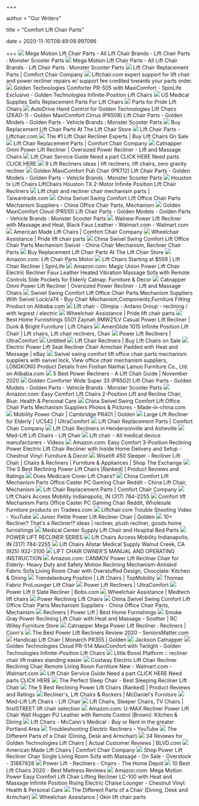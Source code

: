 +++
        
author = "Our Writers"
        
title = "Comfort Lift Chair Parts"
        
date = 2020-11-10T08:49:08.997096
        
+++
[ ![](https://www.monsterscooterparts.com/media/catalog/category/41qMq7-iDyL.jpg)](https://www.monsterscooterparts.com/media/catalog/category/41qMq7-iDyL.jpg) Mega Motion Lift Chair Parts - All Lift Chair Brands - Lift Chair Parts :  Monster Scooter Parts
[ ![](https://www.monsterscooterparts.com/media/catalog/category/LC100.JPG)](https://www.monsterscooterparts.com/media/catalog/category/LC100.JPG) Mega Motion Lift Chair Parts - All Lift Chair Brands - Lift Chair Parts :  Monster Scooter Parts
[ ![](https://comfortchaircompany.com/wp-content/uploads/2019/07/Two-Button-Remote.jpg)](https://comfortchaircompany.com/wp-content/uploads/2019/07/Two-Button-Remote.jpg) Lift Chair Replacement Parts | Comfort Chair Company
[ ![](https://www.liftchair.com/catalog/expert-lift-chair-support_102_detail.jpg)](https://www.liftchair.com/catalog/expert-lift-chair-support_102_detail.jpg) Liftchair.com expert support for lift chair and power recliner repairs w/  support fee credited towards your parts order.
[ ![](https://www.spinlife.com/images/alternate/73754_1_13.jpg)](https://www.spinlife.com/images/alternate/73754_1_13.jpg) Golden Technologies Comforter PR-505 with MaxiComfort - SpinLife Exclusive  - Golden Technologies Infinite-Position Lift Chairs
[ ![](https://www.usmedicalsupplies.com/cache/1562350186586/content/LCPartsDiagram.jpg)](https://www.usmedicalsupplies.com/cache/1562350186586/content/LCPartsDiagram.jpg) US Medical Supplies Sells Replacement Parts For Lift Chairs
[ ![](https://www.1800wheelchair.com/media/catalog/category/lc580m_1.jpg)](https://www.1800wheelchair.com/media/catalog/category/lc580m_1.jpg) Parts for Pride Lift Chairs
[ ![](https://www.monsterscooterparts.com/media/catalog/product/a/u/autodrive-hand-control-goldentech-lift-chairs_2.jpg)](https://www.monsterscooterparts.com/media/catalog/product/a/u/autodrive-hand-control-goldentech-lift-chairs_2.jpg) AutoDrive Hand Control for Golden Technologies Lift Chairs (ZKAD-1) -  Golden MaxiComfort Cirrus (PR508) Lift Chair Parts - Golden Models - Golden  Parts - Vehicle Brands : Monster Scooter Parts
[ ![](https://www.lift-chair-store.com/cache/1463084481611/content/RandomParts2.png)](https://www.lift-chair-store.com/cache/1463084481611/content/RandomParts2.png) Buy Replacement Lift Chair Parts At The Lift Chair Store
[ ![](https://www.liftchair.com/catalog/lift-chair-parts_2056_large.jpg)](https://www.liftchair.com/catalog/lift-chair-parts_2056_large.jpg) Lift Chair Parts - Liftchair.com
[ ![](https://www.usmedicalsupplies.com/cache/1562350188066/images/lc/positions/two-position.jpg)](https://www.usmedicalsupplies.com/cache/1562350188066/images/lc/positions/two-position.jpg) The #1 Lift Chair Recliner Experts | Buy Lift Chairs On Sale
[ ![](https://comfortchaircompany.com/wp-content/uploads/2020/06/CCC-Logo2-2-e1591796911444.png)](https://comfortchaircompany.com/wp-content/uploads/2020/06/CCC-Logo2-2-e1591796911444.png) Lift Chair Replacement Parts | Comfort Chair Company
[ ![](https://cdn.shopify.com/s/files/1/0922/3412/products/4827_omni_ink_LIFT_2048x.jpg?v=1553177669)](https://cdn.shopify.com/s/files/1/0922/3412/products/4827_omni_ink_LIFT_2048x.jpg?v=1553177669) Catnapper Omni Power Lift Recliner | Oversized Power Recliner - Lift and  Massage Chairs
[ ![](x-raw-image:///c4a70f7ed5cd806274ded8c46febba7a83e2e2014bfb41bb9484ab68738561a5)](x-raw-image:///c4a70f7ed5cd806274ded8c46febba7a83e2e2014bfb41bb9484ab68738561a5) Lift Chair Service Guide Need a part CLICK HERE Need parts CLICK HERE
[ ![](https://i.pinimg.com/236x/aa/33/e4/aa33e4805cb0cd4532ca9a5fbefb8ab8.jpg)](https://i.pinimg.com/236x/aa/33/e4/aa33e4805cb0cd4532ca9a5fbefb8ab8.jpg) 9 Lift Recliners ideas | lift recliners, lift chairs, zero gravity recliner
[ ![](https://www.monsterscooterparts.com/media/catalog/category/PR712.jpg)](https://www.monsterscooterparts.com/media/catalog/category/PR712.jpg) Golden MaxiComfort Pub Chair (PR712) Lift Chair Parts - Golden Models -  Golden Parts - Vehicle Brands : Monster Scooter Parts
[ ![](http://www.epedic.com/GoldenTech-Lift-Chairs.jpg)](http://www.epedic.com/GoldenTech-Lift-Chairs.jpg) Houston tx Lift Chairs LiftChairs Houston TX 2-Motor Infinite Position Lift  Chair Recliners
[ ![](https://im01.itaiwantrade.com/e0c06068-0736-48c9-9946-c4071937b9ba/01_elderly_sit_lift__chair-480x480.jpg)](https://im01.itaiwantrade.com/e0c06068-0736-48c9-9946-c4071937b9ba/01_elderly_sit_lift__chair-480x480.jpg) Lift chair and recliner chair mechanism parts | Taiwantrade.com
[ ![](https://image.made-in-china.com/2f0j00AzdYutWcfSbZ/Swivel-Swing-Comfort-Lift-Office-Chair-Parts-Mechanism-Suppliers.jpg)](https://image.made-in-china.com/2f0j00AzdYutWcfSbZ/Swivel-Swing-Comfort-Lift-Office-Chair-Parts-Mechanism-Suppliers.jpg) China Swivel Swing Comfort Lift Office Chair Parts Mechanism Suppliers -  China Office Chair Parts, Mechanism
[ ![](https://www.monsterscooterparts.com/media/catalog/category/PR510.jpeg)](https://www.monsterscooterparts.com/media/catalog/category/PR510.jpeg) Golden MaxiComfort Cloud (PR510) Lift Chair Parts - Golden Models - Golden  Parts - Vehicle Brands : Monster Scooter Parts
[ ![](https://i5.walmartimages.com/asr/72d12c4a-4543-4269-bcb7-fbd3081586a3.c282dfdbe59b06759ed0d83bf0648c70.jpeg)](https://i5.walmartimages.com/asr/72d12c4a-4543-4269-bcb7-fbd3081586a3.c282dfdbe59b06759ed0d83bf0648c70.jpeg) Walnew Power Lift Recliner with Massage and Heat, Black Faux Leather -  Walmart.com - Walmart.com
[ ![](https://comfortchaircompany.com/wp-content/uploads/2019/07/350-XW-Graphite-e1584470620231-1024x1024.jpg)](https://comfortchaircompany.com/wp-content/uploads/2019/07/350-XW-Graphite-e1584470620231-1024x1024.jpg) American Made Lift Chairs | Comfort Chair Company
[ ![](https://wheelchairassistance.com/lift-chair/52.jpg)](https://wheelchairassistance.com/lift-chair/52.jpg) Wheelchair Assistance | Pride lift chair parts
[ ![](https://image.made-in-china.com/43f34j00sdgEbZPJkBou/Swivel-Swing-Comfort-Lift-Office-Chair-Parts-Mechanism-Swivel.jpg)](https://image.made-in-china.com/43f34j00sdgEbZPJkBou/Swivel-Swing-Comfort-Lift-Office-Chair-Parts-Mechanism-Swivel.jpg) China Swivel Swing Comfort Lift Office Chair Parts Mechanism Swivel - China  Chair Mechanism, Recliner Chair Parts
[ ![](https://www.lift-chair-store.com/cache/1463084481611/content/LCController2.jpg)](https://www.lift-chair-store.com/cache/1463084481611/content/LCController2.jpg) Buy Replacement Lift Chair Parts At The Lift Chair Store
[ ![](https://m.media-amazon.com/images/I/51yUSLHSsLL._AC_UY218_.jpg)](https://m.media-amazon.com/images/I/51yUSLHSsLL._AC_UY218_.jpg) Amazon.com: Lift Chair Parts Motor
[ ![](https://www.spinlife.com/images/productCategories/69_Large.jpg)](https://www.spinlife.com/images/productCategories/69_Large.jpg) Lift Chairs Starting at $559 | Lift Chair Recliner | SpinLife
[ ![](https://images-na.ssl-images-amazon.com/images/I/61KjkjCWRTL._AC_SL1100_.jpg)](https://images-na.ssl-images-amazon.com/images/I/61KjkjCWRTL._AC_SL1100_.jpg) Amazon.com: Magic Union Power Lift Chair Electric Recliner Faux Leather  Heated Vibration Massage Sofa with Remote Controls Side Pockets for Elderly  Catnap: Furniture & Decor
[ ![](https://cdn.shopify.com/s/files/1/0922/3412/products/4827_omni_merlot_2048x.jpg?v=1553177902)](https://cdn.shopify.com/s/files/1/0922/3412/products/4827_omni_merlot_2048x.jpg?v=1553177902) Catnapper Omni Power Lift Recliner | Oversized Power Recliner - Lift and  Massage Chairs
[ ![](https://sc01.alicdn.com/kf/HTB1yhhgPXXXXXbTXFXXq6xXFXXXl/230065847/HTB1yhhgPXXXXXbTXFXXq6xXFXXXl.jpg)](https://sc01.alicdn.com/kf/HTB1yhhgPXXXXXbTXFXXq6xXFXXXl/230065847/HTB1yhhgPXXXXXbTXFXXq6xXFXXXl.jpg) Swivel Swing Comfort Lift Office Chair Parts Mechanism Suppliers With  Swivel Lock/a74 - Buy Chair Mechanism,Components,Furniture Fitting Product  on Alibaba.com
[ ![](https://img.medicalexpo.com/images_me/photo-mg/88563-11929247.jpg)](https://img.medicalexpo.com/images_me/photo-mg/88563-11929247.jpg) Lift chair - Olimpia - Antano Group - reclining / with legrest / electric
[ ![](https://wheelchairassistance.com/lift-chair/5.jpg)](https://wheelchairassistance.com/lift-chair/5.jpg) Wheelchair Assistance | Pride lift chair parts
[ ![](https://imageresizer.furnituredealer.net/img/remote/images.furnituredealer.net/img/products%2Fbest_home_furnishings%2Fcolor%2Fs501%20zaynah_9mw21lv-71296l-b1.jpg?width=878&height=600&scale=both&trim.threshold=80)](https://imageresizer.furnituredealer.net/img/remote/images.furnituredealer.net/img/products%2Fbest_home_furnishings%2Fcolor%2Fs501%20zaynah_9mw21lv-71296l-b1.jpg?width=878&height=600&scale=both&trim.threshold=80) Best Home Furnishings S501 Zaynah 9MW21LV Casual Power Lift Recliner | Dunk  & Bright Furniture | Lift Chairs
[ ![](https://i.pinimg.com/originals/9e/f6/67/9ef667ed851f9582522f4172df0ea378.jpg)](https://i.pinimg.com/originals/9e/f6/67/9ef667ed851f9582522f4172df0ea378.jpg) AmeriGlide 1015 Infinite Position Lift Chair | Lift chairs, Lift chair  recliners, Chair
[ ![](https://www.ultracomfort.com/wp-content/uploads/2020/08/UC562-Lift-Recliner-Chair-Hero-No-Hand-Control.png)](https://www.ultracomfort.com/wp-content/uploads/2020/08/UC562-Lift-Recliner-Chair-Hero-No-Hand-Control.png) Power Lift Recliners | UltraComfort
[ ![](x-raw-image:///4dcca9325cee72c80b47850bb13e4032e679bf9abe5958ae2040551622bc9d68)](x-raw-image:///4dcca9325cee72c80b47850bb13e4032e679bf9abe5958ae2040551622bc9d68) Untitled
[ ![](https://www.1800wheelchair.com/media/catalog/cache/542f804fbccf89d8774d92afd849827a.jpg)](https://www.1800wheelchair.com/media/catalog/cache/542f804fbccf89d8774d92afd849827a.jpg) Lift Chair Recliners | Buy Lift Chairs on Sale
[ ![](https://i.ebayimg.com/images/g/-FwAAOSwWbRdrKZO/s-l1600.png?set_id=2)](https://i.ebayimg.com/images/g/-FwAAOSwWbRdrKZO/s-l1600.png?set_id=2) Electric Power Lift Seat Recliner Chair Armchair Padded with Heat and  Message | eBay
[ ![](https://sc01.alicdn.com/kf/HTB1ybrBNpXXXXXDapXXq6xXFXXXo.jpg_350x350.jpg)](https://sc01.alicdn.com/kf/HTB1ybrBNpXXXXXDapXXq6xXFXXXo.jpg_350x350.jpg) Swivel swing comfort lift office chair parts mechanism suppliers with  swivel lock, View office chair mechanism suppliers, LONGKONG Product  Details from Foshan Nanhai Lainuo Furniture Co., Ltd. on Alibaba.com
[ ![](https://sp.expertofequipment.com/spai/w_788+q_lossy+ret_img+to_webp/https://expertofequipment.com/wp-content/uploads/2018/08/2018-08-23.png)](https://sp.expertofequipment.com/spai/w_788+q_lossy+ret_img+to_webp/https://expertofequipment.com/wp-content/uploads/2018/08/2018-08-23.png) 5 Best Power Recliners - A Lift Chair Guide | November 2020
[ ![](https://www.monsterscooterparts.com/media/catalog/category/PR502.jpg)](https://www.monsterscooterparts.com/media/catalog/category/PR502.jpg) Golden Comforter Wide Super 33 (PR502) Lift Chair Parts - Golden Models -  Golden Parts - Vehicle Brands : Monster Scooter Parts
[ ![](https://images-na.ssl-images-amazon.com/images/I/41dZSMws-ML._AC_.jpg)](https://images-na.ssl-images-amazon.com/images/I/41dZSMws-ML._AC_.jpg) Amazon.com: Easy Comfort Lift Chairs 2-Position Lift and Recline Chair,  Blue: Health & Personal Care
[ ![](https://image.made-in-china.com/2f0j00JgmYrLWdyZbs/Swivel-Swing-Comfort-Lift-Office-Chair-Parts-Mechanism-Suppliers.jpg)](https://image.made-in-china.com/2f0j00JgmYrLWdyZbs/Swivel-Swing-Comfort-Lift-Office-Chair-Parts-Mechanism-Suppliers.jpg) China Swivel Swing Comfort Lift Office Chair Parts Mechanism Suppliers  Photos & Pictures - Made-in-china.com
[ ![](https://www.goldentech.com/wp-content/uploads/2016/09/cambridgefeat.jpg)](https://www.goldentech.com/wp-content/uploads/2016/09/cambridgefeat.jpg) Mobility Power Chair | Cambridge PR401 | Golden
[ ![](https://www.ultracomfort.com/wp-content/uploads/2019/10/UC-542L-Cobblestoneprod.jpg)](https://www.ultracomfort.com/wp-content/uploads/2019/10/UC-542L-Cobblestoneprod.jpg) Large Lift Recliner for Elderly | UC542 | UltraComfort
[ ![](https://comfortchaircompany.com/wp-content/uploads/2019/07/Four-Button-Remote.jpg)](https://comfortchaircompany.com/wp-content/uploads/2019/07/Four-Button-Remote.jpg) Lift Chair Replacement Parts | Comfort Chair Company
[ ![](https://remedyhw.com/wp-content/uploads/Lift-Chairs-in-Hendersonville-and-Asheville-Oxford-lift-chair-Golden-Technologies.jpg)](https://remedyhw.com/wp-content/uploads/Lift-Chairs-in-Hendersonville-and-Asheville-Oxford-lift-chair-Golden-Technologies.jpg) Lift Chair Recliners in Hendersonville and Asheville
[ ![](http://www.med-lift.com/assets/5300.jpg)](http://www.med-lift.com/assets/5300.jpg) Med-Lift Lift Chairs - Lift Chair
[ ![](https://img.medicalexpo.com/images_me/photo-m2/78395-8842579.jpg)](https://img.medicalexpo.com/images_me/photo-m2/78395-8842579.jpg) Lift chair - All medical device manufacturers - Videos
[ ![](https://images-na.ssl-images-amazon.com/images/I/9169H2SL2AL._AC_SL1500_.jpg)](https://images-na.ssl-images-amazon.com/images/I/9169H2SL2AL._AC_SL1500_.jpg) Amazon.com: Easy Comfort 3-Position Reclining Power Electric Lift Chair  Recliner with Inside Home Delivery and Setup - Chestnut Vinyl: Furniture &  Decor
[ ![](https://www.shopmyexchange.com/products/images/xlarge/8843529_czIu.jpg)](https://www.shopmyexchange.com/products/images/xlarge/8843529_czIu.jpg) Wiselift 450 Sleeper - Recliner Lift Chair | Chairs & Recliners | Furniture  & Appliances | Shop The Exchange
[ ![](https://i.ytimg.com/vi/5J6UtW_Yc_4/maxresdefault.jpg)](https://i.ytimg.com/vi/5J6UtW_Yc_4/maxresdefault.jpg) The 5 Best Reclining Power Lift Chairs [Ranked] | Product Reviews and  Ratings
[ ![](https://i0.wp.com/post.healthline.com/wp-content/uploads/2020/05/senior_getting_help_to_stand-1296x728-header.jpg?w=1155&h=1528)](https://i0.wp.com/post.healthline.com/wp-content/uploads/2020/05/senior_getting_help_to_stand-1296x728-header.jpg?w=1155&h=1528) Does Medicare Cover Lift Chairs?
[ ![](https://image.made-in-china.com/202f0j00hRrUItKGOBon/Comfort-Lift-Mechanism-Parts-Office-Caster-PC-Gaming-Chair-Reddit.jpg)](https://image.made-in-china.com/202f0j00hRrUItKGOBon/Comfort-Lift-Mechanism-Parts-Office-Caster-PC-Gaming-Chair-Reddit.jpg) China Comfort Lift Mechanism Parts Office Caster PC Gaming Chair Reddit -  China Lift Chair, Mechanism
[ ![](https://comfortchaircompany.com/wp-content/uploads/2019/07/Transformer-1-e1562700374350-224x300.jpg)](https://comfortchaircompany.com/wp-content/uploads/2019/07/Transformer-1-e1562700374350-224x300.jpg) Lift Chair Replacement Parts | Comfort Chair Company
[ ![](https://cdnmedia.endeavorsuite.com/images/ThumbGenerator/Thumb.aspx?img=http%3A%2F%2Fcdnmedia.endeavorsuite.com%2Fimages%2Forganizations%2Fd1b09f42-78c1-4c35-82ae-47919ce5222c%2FLIFT+CHAIRS%2Fgolden.jpg&v=1534533159705?v=20200529130552&w=1500)](https://cdnmedia.endeavorsuite.com/images/ThumbGenerator/Thumb.aspx?img=http%3A%2F%2Fcdnmedia.endeavorsuite.com%2Fimages%2Forganizations%2Fd1b09f42-78c1-4c35-82ae-47919ce5222c%2FLIFT+CHAIRS%2Fgolden.jpg&v=1534533159705?v=20200529130552&w=1500) Lift Chairs Access Mobility Indianapolis, IN (317) 784-2255
[ ![](https://img.tradees.com/file/upload/2020/05/31/Comfort-lift-Mechanism-Parts-Office-Caster-PC-Gaming-Chair-Reddit-3.jpg)](https://img.tradees.com/file/upload/2020/05/31/Comfort-lift-Mechanism-Parts-Office-Caster-PC-Gaming-Chair-Reddit-3.jpg) Comfort lift Mechanism Parts Office Caster PC Gaming Chair Reddit,  Wholesale Furniture products on Tradees.com
[ ![](https://i.ytimg.com/vi/3SHc5N9v0cM/maxresdefault.jpg)](https://i.ytimg.com/vi/3SHc5N9v0cM/maxresdefault.jpg) Liftchair.com Trouble Shooting Video - YouTube
[ ![](https://www.goldentech.com/wp-content/uploads/2019/09/PR501-JPT-Comforter_Admiralweb-768x576.png)](https://www.goldentech.com/wp-content/uploads/2019/09/PR501-JPT-Comforter_Admiralweb-768x576.png) Junior Petite Power Lift Recliner Chair | Golden
[ ![](https://i.pinimg.com/236x/24/52/3b/24523b131898000087361220215372c8.jpg)](https://i.pinimg.com/236x/24/52/3b/24523b131898000087361220215372c8.jpg) 10+ Recliner? That's a Recliner!? ideas | recliner, plush recliner, goods  home furnishings
[ ![](https://i2.wp.com/medicalcentersupply.com/wp-content/uploads/Lift-CHair-Bed-Parts-Home-Button.jpg?fit=300%2C300&ssl=1)](https://i2.wp.com/medicalcentersupply.com/wp-content/uploads/Lift-CHair-Bed-Parts-Home-Button.jpg?fit=300%2C300&ssl=1) Medical Center Supply Lift Chair and Hospital Bed Parts
[ ![](x-raw-image:///db286bf687d3783e196a816634b9585a40fd576fffa3db20a82025734dc0d019)](x-raw-image:///db286bf687d3783e196a816634b9585a40fd576fffa3db20a82025734dc0d019) POWER LIFT RECLINER SERIES
[ ![](https://cdnmedia.endeavorsuite.com/images/organizations/d1b09f42-78c1-4c35-82ae-47919ce5222c/lift-chairs-indianapolis-showroom.jpg?v=1560541317501?v=20200529130552)](https://cdnmedia.endeavorsuite.com/images/organizations/d1b09f42-78c1-4c35-82ae-47919ce5222c/lift-chairs-indianapolis-showroom.jpg?v=1560541317501?v=20200529130552) Lift Chairs Access Mobility Indianapolis, IN (317) 784-2255
[ ![](https://cdnmedia.endeavorsuite.com/images/organizations/057215bd-ca47-476f-a72b-d479626b914f/Allstar%20Medical%20Lift%20Chair.jpeg?v=1550098541146?v=20191011171149)](https://cdnmedia.endeavorsuite.com/images/organizations/057215bd-ca47-476f-a72b-d479626b914f/Allstar%20Medical%20Lift%20Chair.jpeg?v=1550098541146?v=20191011171149) Lift Chairs Allstar Medical Supply Walnut Creek, CA (925) 932-3100
[ ![](x-raw-image:///d2aa99e4f103103318a100c5df4c074464123155ff180ad1bca519aab59a733f)](x-raw-image:///d2aa99e4f103103318a100c5df4c074464123155ff180ad1bca519aab59a733f) LIFT CHAIR OWNER'S MANUAL AND OPERATING INSTRUCTION
[ ![](https://images-na.ssl-images-amazon.com/images/I/7137nWAdyoL._AC_SX522_.jpg)](https://images-na.ssl-images-amazon.com/images/I/7137nWAdyoL._AC_SX522_.jpg) Amazon.com: CANMOV Power Lift Recliner Chair for Elderly- Heavy Duty and  Safety Motion Reclining Mechanism-Antiskid Fabric Sofa Living Room Chair  with Overstuffed Design, Chocolate: Kitchen & Dining
[ ![](https://f4n3m9b2.stackpathcdn.com/media/wysiwyg/website_lift_chairs/Maxicomfort_Cloud_with_Twilight_PR514_Golden_Lift_Chairs_Top_Mobility.jpg)](https://f4n3m9b2.stackpathcdn.com/media/wysiwyg/website_lift_chairs/Maxicomfort_Cloud_with_Twilight_PR514_Golden_Lift_Chairs_Top_Mobility.jpg) Trendelenburg Position | Lift Chairs | TopMobility
[ ![](https://richmedia.ca-richimage.com/ImageDelivery/imageService?profileId=12026540&id=1234461&recipeId=728)](https://richmedia.ca-richimage.com/ImageDelivery/imageService?profileId=12026540&id=1234461&recipeId=728) Thomas Fabric ProLounger Lift Chair
[ ![](https://www.ultracomfort.com/wp-content/uploads/2020/09/UltraComfort-Power-Lift-Recliners-For-Labor-Day-3.png)](https://www.ultracomfort.com/wp-content/uploads/2020/09/UltraComfort-Power-Lift-Recliners-For-Labor-Day-3.png) Power Lift Recliners | UltraComfort
[ ![](https://productimages.mybobs.com/20052084001/20052084001_gallery_01_wide.jpg)](https://productimages.mybobs.com/20052084001/20052084001_gallery_01_wide.jpg) Power Lift II Slate Recliner | Bobs.com
[ ![](https://wheelchairassistance.com/lift-chair/19.jpg)](https://wheelchairassistance.com/lift-chair/19.jpg) Wheelchair Assistance | Medtech lift chairs
[ ![](https://cdnmedia.endeavorsuite.com/images/ThumbGenerator/Thumb.aspx?img=//cdnmedia.endeavorsuite.com/images/organizations/a58afde3-21f9-4c7d-8078-d196eaf80de6/recliner%20lift%20chair.PNG&v=1559163063231&mw=1140&mh=593&f=1?v=20190529163600)](https://cdnmedia.endeavorsuite.com/images/ThumbGenerator/Thumb.aspx?img=//cdnmedia.endeavorsuite.com/images/organizations/a58afde3-21f9-4c7d-8078-d196eaf80de6/recliner%20lift%20chair.PNG&v=1559163063231&mw=1140&mh=593&f=1?v=20190529163600) Power Reclining Lift Chairs
[ ![](https://image.made-in-china.com/202f0j00wgAUuYlzAKbZ/Swivel-Swing-Comfort-Lift-Office-Chair-Parts-Mechanism-Suppliers.jpg)](https://image.made-in-china.com/202f0j00wgAUuYlzAKbZ/Swivel-Swing-Comfort-Lift-Office-Chair-Parts-Mechanism-Suppliers.jpg) China Swivel Swing Comfort Lift Office Chair Parts Mechanism Suppliers -  China Office Chair Parts, Mechanism
[ ![](https://www.besthf.com/bcassets/prodimages2/9B21_23123C.jpg)](https://www.besthf.com/bcassets/prodimages2/9B21_23123C.jpg) Recliners | Power Lift | Best Home Furnishings
[ ![](http://static.rcwilley.com/products/111410509/Smoke-Gray-Power-Reclining-Lift-Chair-with-Heat-and-Massage---Soother-rcwilley-image1~800.jpg)](http://static.rcwilley.com/products/111410509/Smoke-Gray-Power-Reclining-Lift-Chair-with-Heat-and-Massage---Soother-rcwilley-image1~800.jpg) Smoke Gray Power Reclining Lift Chair with Heat and Massage - Soother | RC  Willey Furniture Store
[ ![](https://www.conns.com/media/catalog/product/cache/7b759865e72d36d47f7c757091c35744/m/e/mega_power_lift_chair.jpg)](https://www.conns.com/media/catalog/product/cache/7b759865e72d36d47f7c757091c35744/m/e/mega_power_lift_chair.jpg) Catnapper Mega Power Lift Recliner : Recliners | Conn's
[ ![](https://m.media-amazon.com/images/I/41GqjXMvm6L.jpg)](https://m.media-amazon.com/images/I/41GqjXMvm6L.jpg) The Best Power Lift Recliners Review 2020 - SeniorsMatter.com
[ ![](https://www.goldentech.com/wp-content/uploads/2020/09/Golden-PR355-Power-Lift-Recliner-in-Elk-Imagine-Fabric-768x576.png)](https://www.goldentech.com/wp-content/uploads/2020/09/Golden-PR355-Power-Lift-Recliner-in-Elk-Imagine-Fabric-768x576.png) Handicap Lift Chair | Monarch PR355 | Golden
[ ![](https://www.catnapper.com/images/SofaCutAway.jpg?v=de9a618e)](https://www.catnapper.com/images/SofaCutAway.jpg?v=de9a618e) Jackson Catnapper
[ ![](https://www.spinlife.com/images/product/50874.png)](https://www.spinlife.com/images/product/50874.png) Golden Technologies Cloud PR-514 MaxiComfort with Twilight - Golden  Technologies Infinite-Position Lift Chairs
[ ![](https://www.caregiverproducts.com/assets/images/lbp450-little-boost-compare-w.JPG)](https://www.caregiverproducts.com/assets/images/lbp450-little-boost-compare-w.JPG) Little Boost Platform :: recliner chair lift makes standing easier
[ ![](https://i5.walmartimages.com/asr/b0f16bba-9bdd-4b8a-8d8d-ff6848a20e9e_1.f0dd027ef0fdb30c083b461f85a8d207.jpeg)](https://i5.walmartimages.com/asr/b0f16bba-9bdd-4b8a-8d8d-ff6848a20e9e_1.f0dd027ef0fdb30c083b461f85a8d207.jpeg) Costway Electric Lift Chair Recliner Reclining Chair Remote Living Room  Furniture New - Walmart.com - Walmart.com
[ ![](x-raw-image:///63d55e3f2209d39410c19568feca0c2186ab72fe3101d806a51e8ebdfc28e8ec)](x-raw-image:///63d55e3f2209d39410c19568feca0c2186ab72fe3101d806a51e8ebdfc28e8ec) Lift Chair Service Guide Need a part CLICK HERE Need parts CLICK HERE
[ ![](https://1c73w227l1pd6jzzb1s6e4v1-wpengine.netdna-ssl.com/wp-content/uploads/2020/02/perfect-sleep-chair-mobile-bg-1b.jpg)](https://1c73w227l1pd6jzzb1s6e4v1-wpengine.netdna-ssl.com/wp-content/uploads/2020/02/perfect-sleep-chair-mobile-bg-1b.jpg) The Perfect Sleep Chair - Best Sleeping Recliner Lift Chair
[ ![](https://www.top5reviewed.com/wp-content/uploads/2017/03/51QnksKRydL.jpg)](https://www.top5reviewed.com/wp-content/uploads/2017/03/51QnksKRydL.jpg) The 5 Best Reclining Power Lift Chairs [Ranked] | Product Reviews and  Ratings
[ ![](https://mcdanielsfurniture.com/wp-content/gallery/chairs/best-lift-chair-info.jpg)](https://mcdanielsfurniture.com/wp-content/gallery/chairs/best-lift-chair-info.jpg) Recliner's, Lift Chairs & Rockers | McDaniel's Furniture
[ ![](http://www.med-lift.com/assets/5955.jpg)](http://www.med-lift.com/assets/5955.jpg) Med-Lift Lift Chairs - Lift Chair
[ ![](https://www.firststreetonline.com/images/liftchairs/PSCItalianLeather.jpg)](https://www.firststreetonline.com/images/liftchairs/PSCItalianLeather.jpg) Lift Chairs, Sleeper Chairs, TV Chairs | firstSTREET lift chair selection
[ ![](https://images-na.ssl-images-amazon.com/images/I/61l1F1wf1UL._AC_SY355_.jpg)](https://images-na.ssl-images-amazon.com/images/I/61l1F1wf1UL._AC_SY355_.jpg) Amazon.com: U-MAX Recliner Power Lift Chair Wall Hugger PU Leather with  Remote Control (Brown): Kitchen & Dining
[ ![](https://mccannsmedical.com/wp-content/uploads/2018/09/PR514-HalfChair-TV-Twilight-324x324.jpg)](https://mccannsmedical.com/wp-content/uploads/2018/09/PR514-HalfChair-TV-Twilight-324x324.jpg) Lift Chairs - McCann's Medical - Buy or Rent in the greater Portland Area
[ ![](https://i.ytimg.com/vi/qyC5or1YfcM/maxresdefault.jpg)](https://i.ytimg.com/vi/qyC5or1YfcM/maxresdefault.jpg) Troubleshooting Electric Recliners - YouTube
[ ![](https://www.homestratosphere.com/wp-content/uploads/2018/02/parts-of-dining-chair.jpg)](https://www.homestratosphere.com/wp-content/uploads/2018/02/parts-of-dining-chair.jpg) The Different Parts of a Chair (Dining, Desk and Armchair)
[ ![](http://www.blvd.com/uploads/mobility-logo-1414172989.jpg)](http://www.blvd.com/uploads/mobility-logo-1414172989.jpg) 34 Reviews for Golden Technologies Lift Chairs | Actual Customer Reviews |  BLVD.com
[ ![](https://comfortchaircompany.com/wp-content/uploads/2019/07/350XWstitching-1024x1024.jpg)](https://comfortchaircompany.com/wp-content/uploads/2019/07/350XWstitching-1024x1024.jpg) American Made Lift Chairs | Comfort Chair Company
[ ![](https://ak1.ostkcdn.com/images/products/is/images/direct/8b0ba917e099b097818581f375a41f79a5706725/Power-Lift-Recliner-Chair-Single-Living-Room-Sofa-with-Massage.jpg?impolicy=medium)](https://ak1.ostkcdn.com/images/products/is/images/direct/8b0ba917e099b097818581f375a41f79a5706725/Power-Lift-Recliner-Chair-Single-Living-Room-Sofa-with-Massage.jpg?impolicy=medium) Shop Power Lift Recliner Chair Single Living Room Sofa with Massage - On  Sale - Overstock - 31867928
[ ![](https://images.homedepot-static.com/productImages/7a6e06f9-c8ce-49dc-91b2-cc5f89715ed3/svn/brown-merax-recliners-pp192670aad-64_400.jpg)](https://images.homedepot-static.com/productImages/7a6e06f9-c8ce-49dc-91b2-cc5f89715ed3/svn/brown-merax-recliners-pp192670aad-64_400.jpg) Power Lift - Recliners - Chairs - The Home Depot
[ ![](https://bestmattress.reviews/wp-content/uploads/2017/07/%E9%BC%AC.jpg)](https://bestmattress.reviews/wp-content/uploads/2017/07/%E9%BC%AC.jpg) 10 Best Lift Chairs 2020 - Best Mattress Reviews
[ ![](https://images-na.ssl-images-amazon.com/images/I/91AdkIbkmZL._AC_SL1500_.jpg)](https://images-na.ssl-images-amazon.com/images/I/91AdkIbkmZL._AC_SL1500_.jpg) Amazon.com: Mega Motion Power Easy Comfort Lift Chair Lifting Recliner  LC-100 with Heat and Massage Infinite Position Rising Electric Chaise  Lounger - Chestnut Vinyl: Health & Personal Care
[ ![](https://www.homestratosphere.com/wp-content/uploads/2018/02/Parts-of-desk-chair.jpg)](https://www.homestratosphere.com/wp-content/uploads/2018/02/Parts-of-desk-chair.jpg) The Different Parts of a Chair (Dining, Desk and Armchair)
[ ![](https://wheelchairassistance.com/lift-chair/17.jpg)](https://wheelchairassistance.com/lift-chair/17.jpg) Wheelchair Assistance | Okin lift chair parts
